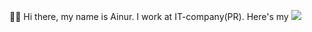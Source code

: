 👱‍♀️ Hi there, my name is Ainur. 
I work at IT-company(PR).
Here's my [<img src="https://img.shields.io/badge/LinkedIn-0077B5?style=for-the-badge&logo=linkedin&logoColor=white"/>](https://www.linkedin.com/in/ainur-mukhamejanova-88272b244)
